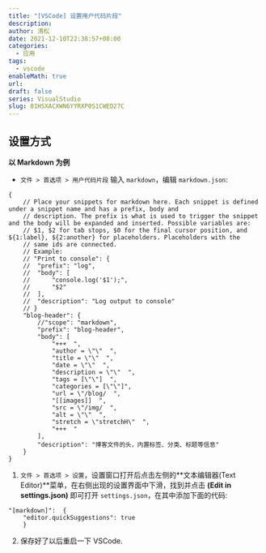 ```yaml
---
title: "[VSCode] 设置用户代码片段"
description: 
author: 清松
date: 2021-12-10T22:38:57+08:00
categories:
  - 应用
tags:
  - vscode
enableMath: true
url: 
draft: false
series: VisualStudio
slug: 01HSXACXWN6YYRXP0S1CWED27C
---
```

## 设置方式
**以 Markdown 为例**  
- `文件 > 首选项 > 用户代码片段` 输入 `markdown`，编辑 `markdown.json`:  
```
{
    // Place your snippets for markdown here. Each snippet is defined under a snippet name and has a prefix, body and 
    // description. The prefix is what is used to trigger the snippet and the body will be expanded and inserted. Possible variables are:
    // $1, $2 for tab stops, $0 for the final cursor position, and ${1:label}, ${2:another} for placeholders. Placeholders with the 
    // same ids are connected.
    // Example:
    // "Print to console": {
    //  "prefix": "log",
    //  "body": [
    //      "console.log('$1');",
    //      "$2"
    //  ],
    //  "description": "Log output to console"
    // }
    "blog-header": {
        //"scope": "markdown",
        "prefix": "blog-header",
        "body": [
            "+++  ",
            "author = \"\"  ",
            "title = \"\"  ",
            "date = \"\"  ",
            "description = \"\"  ",
            "tags = [\"\"]  ",
            "categories = [\"\"]",
            "url = \"/blog/  ",
            "[[images]]  ",
            "src = \"/img/  ",
            "alt = \"\"  ",
            "stretch = \"stretchH\"  ",
            "+++  "
        ],
        "description": "博客文件的头，内置标签、分类、标题等信息"
    }
}
```

1.  `文件 > 首选项 > 设置`，设置窗口打开后点击左侧的**文本编辑器(Text Editor)**菜单，在右侧出现的设置界面中下滑，找到并点击 **(Edit in settings.json)** 即可打开 `settings.json`，在其中添加下面的代码:  
```
"[markdown]":  {
    "editor.quickSuggestions": true
    }
```
2.  保存好了以后重启一下 VSCode.  